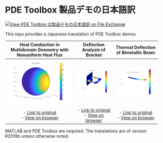 # PDE Toolbox 製品デモの日本語訳

[![View PDE Toolbox の製品デモの日本語訳 on File Exchange](https://www.mathworks.com/matlabcentral/images/matlab-file-exchange.svg)](https://jp.mathworks.com/matlabcentral/fileexchange/74562-pde-toolbox)


This repo provides a Japanese translation of PDE Toolbox demos

Heat Conduction in Multidomain Geometry with Nonuniform Heat Flux |  Deflection Analysis of Bracket | Thermal Deflection of Bimetallic Beam
:-------------------------:|:-------------------------:|:-------------------------:
<img src="./demos/UnsteadyHeatConductionInAMultilayeredSphereExample_JP_images/figure_1.png" width="200"> | <img src="./demos/StrainedBracketExample_JP_images/figure_6.png" width="200" >|<img src="./demos/ThermalDeflectionOfABimetallicStripExample_JP_images/figure_4.png" width="200" >|
- [Link to original](https://jp.mathworks.com/help/pde/ug/heat-conduction-in-multidomain-geometry-with-nonuniform-heat-flux.html) <br> - [View on browser](./demos/UnsteadyHeatConductionInAMultilayeredSphereExample_JP.md) | - [Link to original](https://www.mathworks.com/help/pde/ug/deflection-analysis-of-a-bracket.html) <br> - [View on browser](./demos/StrainedBracketExample_JP.md) | - [Link to original](https://jp.mathworks.com/help/pde/ug/thermal-deflection-of-bimetallic-beam.html)　<br> - [View on browser](./demos/ThermalDeflectionOfABimetallicStripExample_JP.md)

MATLAB and PDE Toolbox are required. The translations are of version R2019b unless otherwise noted.